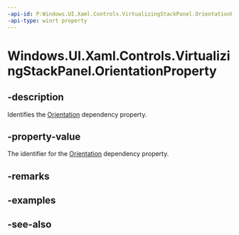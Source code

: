 ```yaml
---
-api-id: P:Windows.UI.Xaml.Controls.VirtualizingStackPanel.OrientationProperty
-api-type: winrt property
---
```


<!-- Property syntax
public Windows.UI.Xaml.DependencyProperty OrientationProperty { get; }
-->

# Windows.UI.Xaml.Controls.VirtualizingStackPanel.OrientationProperty

## -description
Identifies the [Orientation](virtualizingstackpanel_orientation.md) dependency property.



## -property-value
The identifier for the [Orientation](virtualizingstackpanel_orientation.md) dependency property.

## -remarks

## -examples

## -see-also
